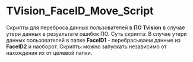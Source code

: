 # TVision_FaceID_Move_Script

Скрипты для переброса данных пользователей в **ПО Tvision** в случае утери данных в резуальтате ошибок ПО.
Суть скрипта:
В случае утери данных пользователей в папке **FaceID1** - перебрасываем данные из **FaceID2** и наоборот.
Скрипты можно запускать независимо от нахождения их от целевой папки.

